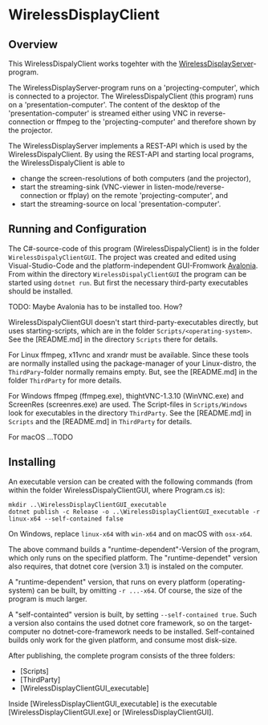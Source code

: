 # WirelessDisplayClient

## Overview

This WirelessDispalyClient works togehter with the 
[WirelessDisplayServer](https://github.com/lzukw/WirelessDisplayServer)-program.

The WirelessDisplayServer-program runs on a 'projecting-computer', which is 
connected to a projector. The WirelessDispalyClient (this program) runs
on a 'presentation-computer'. The content of the desktop of the
'presentation-computer' is streamed either using VNC in reverse-connection
or ffmpeg to the 'projecting-computer' and therefore shown by the projector.

The WirelessDisplayServer implements a REST-API which is used by the
WirelessDispalyClient. By using the REST-API and starting local programs, 
the WirelessDispalyClient is able to

- change the screen-resolutions of both computers (and the projector),
- start the streaming-sink (VNC-viewer in listen-mode/reverse-connection 
  or ffplay) on the remote 'projecting-computer', and
- start the streaming-source on local 'presentation-computer'. 

## Running and Configuration

The C#-source-code of this program (WirelessDispalyClient) is in the folder
`WirelessDispalyClientGUI`. The project was created and edited using
Visual-Studio-Code and the platform-independent GUI-Fromwork 
[Avalonia](http://avaloniaui.net/). From within the directory 
`WirelessDispalyClientGUI` the program can be started using `dotnet run`. 
But first the necessary third-party executables should be installed. 

TODO: Maybe Avalonia has to be installed too. How?

WirelessDispalyClientGUI doesn't start third-party-executables directly, but
uses starting-scripts, which are in the folder `Scripts/<operating-system>`. 
See the [README.md] in the directory `Scripts` there for details.

For Linux ffmpeg, x11vnc and xrandr must be available. Since these tools are
normally installed using the package-manager of your Linux-distro, the 
`ThirdPary`-folder normally remains empty. But, see the [README.md] in the 
folder `ThirdParty` for more details.

For Windows ffmpeg (ffmpeg.exe), thightVNC-1.3.10 (WinVNC.exe) and ScreenRes
(screenres.exe) are used. The Script-files in `Scripts/Windows` look for
executables in the directory `ThirdParty`. See the [README.md] in `Scripts` and
the [README.md] in `ThirdParty` for details.

For macOS ...TODO

## Installing

An executable version can be created with the following commands (from 
within the folder WirelessDispalyClientGUI, where Program.cs is):

```
mkdir ..\WirelessDisplayClientGUI_executable 
dotnet publish -c Release -o ..\WirelessDisplayClientGUI_executable -r linux-x64 --self-contained false
```

On Windows, replace `linux-x64` with `win-x64` and on macOS with `osx-x64`.

The above command builds a "runtime-dependent"-Version of the program, which
only runs on the specified platform. The "runtime-dependet" version also
requires, that dotnet core (version 3.1) is instaled on the computer.

A "runtime-dependent" version, that runs on every platform (operating-system)
can be built, by omitting `-r ...-x64`. Of course, the size of the program
is much larger.

A "self-containted" version is built, by setting `--self-contained true`. Such
a version also contains the used dotnet core framework, so on the 
target-computer no dotnet-core-framework needs to be installed. Self-contained
builds only work for the given platform, and consume most disk-size.

After publishing, the complete program consists of the three folders:

- [Scripts]
- [ThirdParty]
- [WirelessDisplayClientGUI_executable]

Inside [WirelessDisplayClientGUI_executable] is the executable 
[WirelessDisplayClientGUI.exe] or [WirelessDisplayClientGUI].